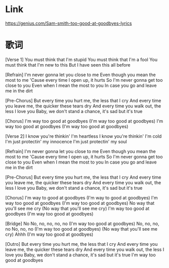 
# Link
https://genius.com/Sam-smith-too-good-at-goodbyes-lyrics

# 歌词

[Verse 1]
You must think that I'm stupid
You must think that I'm a fool
You must think that I'm new to this
But I have seen this all before

[Refrain]
I'm never gonna let you close to me
Even though you mean the most to me
'Cause every time I open up, it hurts
So I'm never gonna get too close to you
Even when I mean the most to you
In case you go and leave me in the dirt

[Pre-Chorus]
But every time you hurt me, the less that I cry
And every time you leave me, the quicker these tears dry
And every time you walk out, the less I love you
Baby, we don't stand a chance, it's sad but it's true

[Chorus]
I'm way too good at goodbyes
(I'm way too good at goodbyes)
I'm way too good at goodbyes
(I'm way too good at goodbyes)
 

[Verse 2]
I know you're thinkin' I'm heartless
I know you're thinkin' I'm cold
I'm just protectin' my innocence
I'm just protectin' my soul

[Refrain]
I'm never gonna let you close to me
Even though you mean the most to me
'Cause every time I open up, it hurts
So I'm never gonna get too close to you
Even when I mean the most to you
In case you go and leave me in the dirt

[Pre-Chorus]
But every time you hurt me, the less that I cry
And every time you leave me, the quicker these tears dry
And every time you walk out, the less I love you
Baby, we don't stand a chance, it's sad but it's true

[Chorus]
I'm way to good at goodbyes
(I'm way to good at goodbyes)
I'm way too good at goodbyes
(I'm way too good at goodbyes)
No way that you'll see me cry
(No way that you'll see me cry)
I'm way too good at goodbyes
(I'm way too good at goodbyes)
 

[Bridge]
No
No, no, no, no, no
(I'm way too good at goodbyes)
No, no, no, no
No, no, no
(I'm way too good at goodbyes)
(No way that you'll see me cry)
Ahhh
(I'm way too good at goodbyes)

[Outro]
But every time you hurt me, the less that I cry
And every time you leave me, the quicker these tears dry
And every time you walk out, the less I love you
Baby, we don't stand a chance, it's sad but it's true
I'm way too good at goodbyes
